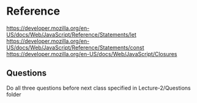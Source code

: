 # Reference
https://developer.mozilla.org/en-US/docs/Web/JavaScript/Reference/Statements/let 
https://developer.mozilla.org/en-US/docs/Web/JavaScript/Reference/Statements/const
https://developer.mozilla.org/en-US/docs/Web/JavaScript/Closures
## Questions
 Do all  three questions before next class specified in Lecture-2/Questions folder
